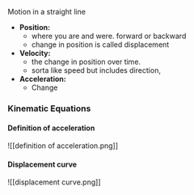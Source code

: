 Motion in a straight line
- **Position:**
	- where you are and were. forward or backward
	- change in position is called displacement
- **Velocity:**
	- the change in position over time.
	- sorta like speed but includes direction, 
- **Acceleration:**
	- Change

### Kinematic Equations

#### Definition of acceleration
![[definition of acceleration.png]]

#### Displacement curve
![[displacement curve.png]]
